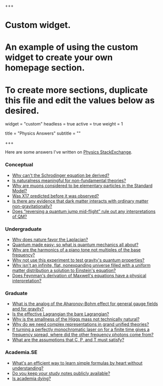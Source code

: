 +++
# Custom widget.
# An example of using the custom widget to create your own homepage section.
# To create more sections, duplicate this file and edit the values below as desired.
widget = "custom"
headless = true
active = true
weight = 1

title = "Physics Answers"
subtitle = ""

+++

Here are some answers I've written on [Physics StackExchange](https://physics.stackexchange.com/users/83398/knzhou).

### Conceptual 
- [Why can't the Schrodinger equation be derived?](https://physics.stackexchange.com/a/525265/83398)
- [Is naturalness meaningful for non-fundamental theories?](https://physics.stackexchange.com/a/467708/83398)
- [Why are muons considered to be elementary particles in the Standard Model?](https://physics.stackexchange.com/a/274942/83398)
- [Was X17 predicted before it was observed?](https://physics.stackexchange.com/a/516532/83398)
- [Is there any evidence that dark matter interacts with ordinary matter non-gravitationally?](https://physics.stackexchange.com/a/522786/83398)
- [Does “reversing a quantum jump mid-flight” rule out any interpretations of QM?](https://physics.stackexchange.com/a/484681/83398)

### Undergraduate
- [Why does nature favor the Laplacian?](https://physics.stackexchange.com/a/476182/83398)
- [Quantum made easy: so what is quantum mechanics all about?](https://physics.stackexchange.com/a/421939/83398)
- [Why are the harmonics of a piano tone not multiples of the base frequency?](https://physics.stackexchange.com/a/268571/83398)
- [Why not use this experiment to test gravity's quantum properties?](https://physics.stackexchange.com/a/525414/83398)
- [Why isn't an infinite, flat, nonexpanding universe filled with a uniform matter distribution a solution to Einstein's equation?](https://physics.stackexchange.com/a/430442/83398)
- [Does Feynman's derivation of Maxwell's equations have a physical interpretation?](https://physics.stackexchange.com/a/391756/83398)

### Graduate
- [What is the analog of the Aharonov-Bohm effect for general gauge fields and for gravity?](https://physics.stackexchange.com/a/552373/83398)
- [Is the effective Lagrangian the bare Lagrangian?](https://physics.stackexchange.com/a/408762/83398)
- [Why is the smallness of the Higgs mass not technically natural?](https://physics.stackexchange.com/a/499121/83398)
- [Why do we need complex representations in grand unified theories?](https://physics.stackexchange.com/a/403960/83398)
- [If turning a perfectly monochromatic laser on for a finite time gives a frequency spread, where did the other frequency photons come from?](https://physics.stackexchange.com/a/524430/83398)
- [What are the assumptions that C, P, and T must satisfy?](https://physics.stackexchange.com/a/429516/83398)

### Academia.SE
- [What's an efficient way to learn simple formulas by heart without understanding?](https://academia.stackexchange.com/a/103875/49970)
- [Do you keep your study notes publicly available?](https://academia.stackexchange.com/a/148275/49970)
- [Is academia dying?](https://academia.stackexchange.com/a/114616/49970)